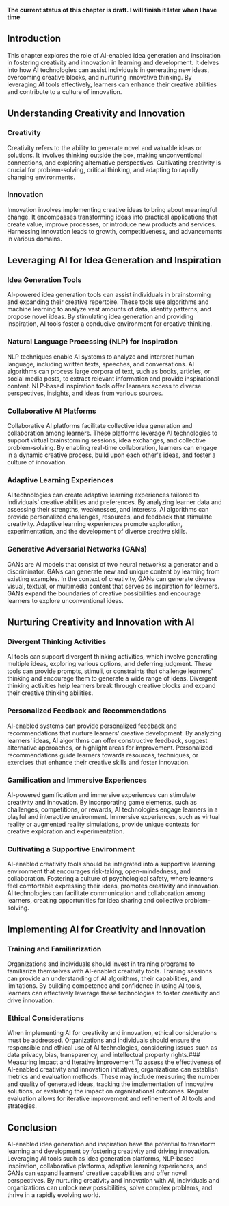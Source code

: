 **The current status of this chapter is draft. I will finish it later when I have time**

Introduction
------------

This chapter explores the role of AI-enabled idea generation and inspiration in fostering creativity and innovation in learning and development. It delves into how AI technologies can assist individuals in generating new ideas, overcoming creative blocks, and nurturing innovative thinking. By leveraging AI tools effectively, learners can enhance their creative abilities and contribute to a culture of innovation.

Understanding Creativity and Innovation
---------------------------------------

### Creativity

Creativity refers to the ability to generate novel and valuable ideas or solutions. It involves thinking outside the box, making unconventional connections, and exploring alternative perspectives. Cultivating creativity is crucial for problem-solving, critical thinking, and adapting to rapidly changing environments.

### Innovation

Innovation involves implementing creative ideas to bring about meaningful change. It encompasses transforming ideas into practical applications that create value, improve processes, or introduce new products and services. Harnessing innovation leads to growth, competitiveness, and advancements in various domains.

Leveraging AI for Idea Generation and Inspiration
-------------------------------------------------

### Idea Generation Tools

AI-powered idea generation tools can assist individuals in brainstorming and expanding their creative repertoire. These tools use algorithms and machine learning to analyze vast amounts of data, identify patterns, and propose novel ideas. By stimulating idea generation and providing inspiration, AI tools foster a conducive environment for creative thinking.

### Natural Language Processing (NLP) for Inspiration

NLP techniques enable AI systems to analyze and interpret human language, including written texts, speeches, and conversations. AI algorithms can process large corpora of text, such as books, articles, or social media posts, to extract relevant information and provide inspirational content. NLP-based inspiration tools offer learners access to diverse perspectives, insights, and ideas from various sources.

### Collaborative AI Platforms

Collaborative AI platforms facilitate collective idea generation and collaboration among learners. These platforms leverage AI technologies to support virtual brainstorming sessions, idea exchanges, and collective problem-solving. By enabling real-time collaboration, learners can engage in a dynamic creative process, build upon each other's ideas, and foster a culture of innovation.

### Adaptive Learning Experiences

AI technologies can create adaptive learning experiences tailored to individuals' creative abilities and preferences. By analyzing learner data and assessing their strengths, weaknesses, and interests, AI algorithms can provide personalized challenges, resources, and feedback that stimulate creativity. Adaptive learning experiences promote exploration, experimentation, and the development of diverse creative skills.

### Generative Adversarial Networks (GANs)

GANs are AI models that consist of two neural networks: a generator and a discriminator. GANs can generate new and unique content by learning from existing examples. In the context of creativity, GANs can generate diverse visual, textual, or multimedia content that serves as inspiration for learners. GANs expand the boundaries of creative possibilities and encourage learners to explore unconventional ideas.

Nurturing Creativity and Innovation with AI
-------------------------------------------

### Divergent Thinking Activities

AI tools can support divergent thinking activities, which involve generating multiple ideas, exploring various options, and deferring judgment. These tools can provide prompts, stimuli, or constraints that challenge learners' thinking and encourage them to generate a wide range of ideas. Divergent thinking activities help learners break through creative blocks and expand their creative thinking abilities.

### Personalized Feedback and Recommendations

AI-enabled systems can provide personalized feedback and recommendations that nurture learners' creative development. By analyzing learners' ideas, AI algorithms can offer constructive feedback, suggest alternative approaches, or highlight areas for improvement. Personalized recommendations guide learners towards resources, techniques, or exercises that enhance their creative skills and foster innovation.

### Gamification and Immersive Experiences

AI-powered gamification and immersive experiences can stimulate creativity and innovation. By incorporating game elements, such as challenges, competitions, or rewards, AI technologies engage learners in a playful and interactive environment. Immersive experiences, such as virtual reality or augmented reality simulations, provide unique contexts for creative exploration and experimentation.

### Cultivating a Supportive Environment

AI-enabled creativity tools should be integrated into a supportive learning environment that encourages risk-taking, open-mindedness, and collaboration. Fostering a culture of psychological safety, where learners feel comfortable expressing their ideas, promotes creativity and innovation. AI technologies can facilitate communication and collaboration among learners, creating opportunities for idea sharing and collective problem-solving.

Implementing AI for Creativity and Innovation
---------------------------------------------

### Training and Familiarization

Organizations and individuals should invest in training programs to familiarize themselves with AI-enabled creativity tools. Training sessions can provide an understanding of AI algorithms, their capabilities, and limitations. By building competence and confidence in using AI tools, learners can effectively leverage these technologies to foster creativity and drive innovation.

### Ethical Considerations

When implementing AI for creativity and innovation, ethical considerations must be addressed. Organizations and individuals should ensure the responsible and ethical use of AI technologies, considering issues such as data privacy, bias, transparency, and intellectual property rights.### Measuring Impact and Iterative Improvement To assess the effectiveness of AI-enabled creativity and innovation initiatives, organizations can establish metrics and evaluation methods. These may include measuring the number and quality of generated ideas, tracking the implementation of innovative solutions, or evaluating the impact on organizational outcomes. Regular evaluation allows for iterative improvement and refinement of AI tools and strategies.

Conclusion
----------

AI-enabled idea generation and inspiration have the potential to transform learning and development by fostering creativity and driving innovation. Leveraging AI tools such as idea generation platforms, NLP-based inspiration, collaborative platforms, adaptive learning experiences, and GANs can expand learners' creative capabilities and offer novel perspectives. By nurturing creativity and innovation with AI, individuals and organizations can unlock new possibilities, solve complex problems, and thrive in a rapidly evolving world.
